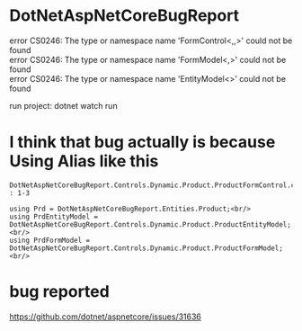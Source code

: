 # DotNetAspNetCoreBugReport
error CS0246: The type or namespace name 'FormControl&lt;,,>' could not be found<br/>
error CS0246: The type or namespace name 'FormModel&lt;,>' could not be found<br/>
error CS0246: The type or namespace name 'EntityModel&lt;>' could not be found<br/>

run project: dotnet watch run

# I think that bug actually is because Using Alias like this 
```
DotNetAspNetCoreBugReport.Controls.Dynamic.Product.ProductFormControl.cs : 1-3
```
```
using Prd = DotNetAspNetCoreBugReport.Entities.Product;<br/>
using PrdEntityModel = DotNetAspNetCoreBugReport.Controls.Dynamic.Product.ProductEntityModel;<br/>
using PrdFormModel = DotNetAspNetCoreBugReport.Controls.Dynamic.Product.ProductFormModel;<br/>
```
# bug reported 
https://github.com/dotnet/aspnetcore/issues/31636
